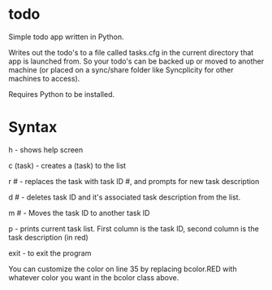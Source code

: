 # todo
Simple todo app written in Python.

Writes out the todo's to a file called tasks.cfg in the current directory that app is launched from. So your todo's can be backed up or moved to another machine (or placed on a sync/share folder like Syncplicity for other machines to access).

Requires Python to be installed.

# Syntax

h          - shows help screen

c (task)   - creates a (task) to the list

r #        - replaces the task with task ID #, and prompts for new task description

d #        - deletes task ID and it's associated task description from the list.

m #        - Moves the task ID to another task ID

p          - prints current task list. First column is the task ID, second column is the task description (in red)

exit       - to exit the program


You can customize the color on line 35 by replacing bcolor.RED with whatever color you want in the bcolor class above.
